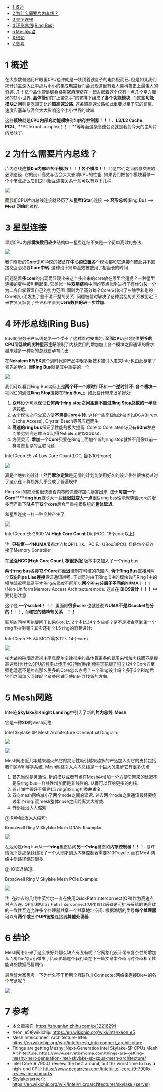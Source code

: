 
<!-- @import "[TOC]" {cmd="toc" depthFrom=1 depthTo=6 orderedList=false} -->

<!-- code_chunk_output -->

* [1 概述](#1-概述)
* [2 为什么需要片内总线？](#2-为什么需要片内总线)
* [3 星型连接](#3-星型连接)
* [4 环形总线(Ring Bus)](#4-环形总线ring-bus)
* [5 Mesh网路](#5-mesh网路)
* [6 结论](#6-结论)
* [7 参考](#7-参考)

<!-- /code_chunk_output -->

# 1 概述

在大多数普通用户眼里CPU也许就是一块顶着铁盖子的电路板而已. 但是如果我们揭开顶盖深入正中那片小小的集成电路我们会发现这里有着人类科技史上最伟大的奇迹. 几十亿个晶体管层层叠叠密密麻麻挤在一起占据着这个仅有一点几个平方厘米的狭小世界. **晶体管**们在“上帝之手”的安排下组成了**各个功能模块**. 而这些**功能模块之间**则是宽阔无比的**超高速公路**. 这条超高速公路如此重要以至于它的距离、速度和塞车与否会大大影响这个小小世界的效率. 

这些**模块**就是**CPU内部的功能模块**例如**内存控制器！！！**、**L3/L2 Cache**、**PCU**、**PCIe root complex！！！**等等而这条高速公路就是我们今天的主角片内总线了. 

# 2 为什么需要片内总线？

片内总线**连接Die内部**的**各个模块(！！！各个模块！！！**)是它们之间信息交流的必须途径. 它的设计高效与否会大大影响CPU的性能. 如果我们把各个模块看做一个个节点那么它们之间相互连接关系一般可以有以下几种: 

![](./images/2019-04-23-12-19-07.png)

而我们CPU片内总线连接就经历了从**星型(Star**)连接 \-\-> **环形总线**(Ring Bus)\-\-> **Mesh网络**的过程. 

# 3 星型连接

早期CPU内部**模块数目较少**结构单一星型连结不失是一个简单高效的办法. 

![](./images/2019-04-23-12-20-43.png)

我们尊贵的**Core**无可争议的被放在**中心的位置**各个模块都和它连接而彼此并不直接交互必须要**Core中转**. 这种设计简单高效被使用了相当长的时间. 

问题随着**多core**的出现而显现出来这个多出来的core放在哪里合适呢？一种星型连接的变种被利用起来. 它类似一种**双星结构**中间的节点似乎进行了有丝分裂一分为二各自掌管着自己的势力范围. 同时为了高效每个Core又伸出了些触手和别的Core的小弟发生了些不清不楚的关系. 问题被暂时解决了这种混乱的关系被固定下来世界又恢复了些许和平直到**Core数目的进一步增加**. 

# 4 环形总线(Ring Bus)

Intel的服务器产品线是第一个受不了这种临时安排的. **至强CPU**必须提供**更多的CPU**而**低效的变种星形连结**限制了内核数目的增加加上各个模块之间通讯的需求越来越多一种新的总线便孕育而出. 

在**Nehalem EP/EX**这个划时代的产品中很多新技术被引入进来Intel也由此确定了领先的地位. 而**Ring Bus**就是其中重要的一个. 

![](./images/2019-04-23-12-22-43.png)

我们可以看到Ring Bus实际上是**两个环**一个**顺时针环**和一个**逆时针环**. **各个模块**一视同仁的通过**Ring Stop**挂接在**Ring Bus**上. 如此设计带来很多好处: 

1. **双环**设计可以保证**任何两个ring stop之间距离不超过Ring Stop总数的一半**延迟较低. 
2. 各个模块之间交互方便**不需要Core中转**. 这样一些高级加速技术如DCA(Direct Cache Access), Crystal Beach等等应运而生. 
3. **高速的ring bus**保证了性能的极大提高. Core to Core latency只有**60ns**左右而带宽则高达数百G(记得Nehalem是192GB/s).
4. 方便灵活. **增加一个Core**只要在Ring上面加个新的ring stop就好不用像以前一样考虑复杂的互联问题. 

Intel Xeon E5 v4 Low Core Count(LCC, 最多10个core)

![](./images/2019-04-23-13-08-28.png)

真是个绝妙的设计！然而**摩尔定律**是无情的计划能使用好久的设计往往很快就过时了这点在计算机界几乎变成了普遍规律. 

Ring Bus的缺点也很快随着内核的快速增加而暴露出来. 由于**每加一个Core****ring bus**就长大一些**延迟就变大一点**很快ring bus性能就随着core的增多而严重下降**多于12个core**后会严重拖累系统的**整体延迟**. 

和星型连接一样一种变种产生了: 

![](./images/2019-04-23-13-09-27.png)

Intel Xeon E5-2600 V4 **High Core Count** Die(HCC, 16个core以上)

注: **只有第一个NUMA节点**才连接QPI Link、PCIE、UBox和PCU, 但是每个都连接了Memory Controller

在**至强HCC(High Core Count, 核很多版**)版本中又加入了一个ring bus. 

**两个ring bus**各接**12个Core**将**延迟**控制在可控的范围内. **俩个Ring Bus**直接用两个**双向Pipe Line连接**保证通讯顺畅. 于此同时由于Ring 0中的模块访问Ring 1中的模块延迟明显高于本Ring亲缘度不同所以**两个Ring分属于不同的NUMA！！！**(Non\-Uniform Memory Access Architecture)node. 这点在 **BIOS设计！！！** 中要特别注意. 

这个是 **一个socket！！！** 里面的**很多core** 也就是说 **NUMA不是以socket划分的！！！**, 而**和它的结构有关系！！！**

聪明的同学可能要问了如果Core比12个多比24个少些呢？是不是凑合塞到第一个ring里拉倒呢？其实还有个1.5 ring的奇葩设计: 

Intel Xeon E5 V4 MCC(最多12 \~ 14个core)

![](./images/2019-04-23-13-12-07.png)

核大战的硝烟远远尚未平息摩尔定律带来的晶体管更多的都用来增加内核而不是提高速度([为什么CPU的频率止步于4G?我们触到频率天花板了吗？](https://zhuanlan.zhihu.com/p/30409360))24个Core的至强也远远不是终点那么更多的Core怎么办呢？三个Ring设计吗？多于3个Ring后它们之间怎么互联呢？这些困难促使Intel寻找新的方向. 

# 5 Mesh网路

Intel在**Skylake**和**Knight Landing**中引入了新的**片内总线**: **Mesh**. 

它是一种**2D**的Mesh网络: 

Intel Skylake SP Mesh Architecture Conceptual Diagram:

![](./images/2019-04-23-13-00-25.png)

![](./images/2019-04-23-13-07-23.png)

Mesh网络近几年越来越火热它的灵活性吸引越来越多的产品加入对它的支持包括我们的Wifi等等系统. Mesh网络引入片内总线是一个巨大的进步它有很多优点: 

1. 首先当然是灵活性. 新的模块或者节点在Mesh中增加十分方便它带来的延迟不是像ring bus一样线性增加而是非线性的. 从而可以容纳更多的内核. 
2. 设计弹性很好不需要1.5 ring和2ring的委曲求全. 
3. 双向mesh网络减小了两个node之间的延迟. 过去两个node之间通讯最坏要绕过半个ring. 而mesh整体node之间距离大大缩减. 
4. 外部延迟大大缩短: 

⓵ RAM延迟大大缩短: 

Broadwell Ring V Skylake Mesh DRAM Example:

![](./images/2019-04-23-13-23-35.png)

左边的是ring bus从**一个ring**里面访问**另一个ring**里面的**内存控制器！！！**. 最坏情况下是那条绿线拐了一个大圈才到达内存控制器需要310个cycle. 而在Mesh网络中则路径缩短很多. 

⓶ IO延迟缩短:

Broadwell Ring V Skylake Mesh PCIe Example:

![](./images/2019-04-23-13-25-30.png)

注: 在过去的几代中英特尔一直在使用QuickPath Interconnect(QPI)作为高速点对点互连.  QPI已被Ultra Path Interconnect(UPI)取代后者是可扩展系统的更高效的一致性互连允许多个处理器共享一个共享地址空间. 根据确切的型号**每个处理器**可以有**两个或三个UPI链接**连接到**其他处理器**. 

# 6 结论

Mesh网络带来了这么多好处那么缺点有没有呢？它网格化设计带来复杂性的增加从而对Die的大小带来了负面影响这个我们会在下一篇文章中介绍同时介绍相关性能详细数据尽情期待. 

最后请大家思考一下为什么不干脆用全互联Full Connected网络来连接Die中的各个节点呢？

![](./images/2019-04-23-13-26-16.png)

# 7 参考

- 本文章来自: https://zhuanlan.zhihu.com/p/32216294
- Xeon\_e5的wikichip: https://en.wikichip.org/wiki/intel/xeon_e5
- Mesh Interconnect Architecture-Intel: https://en.wikichip.org/wiki/intel/mesh_interconnect_architecture
- Things are getting Meshy: Next-Generation Intel Skylake-SP CPUs Mesh Architecture: https://www.servethehome.com/things-are-getting-meshy-next-generation-intel-skylake-sp-cpus-mesh-architecture/
- Intel Core i9 7900X review: the best around, but the worst time to buy a high-end CPU: https://www.pcgamesn.com/intel/intel-core-i9-7900x-review-benchmarks
- Skylake(server): https://en.wikichip.org/wiki/intel/microarchitectures/skylake_(server)